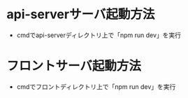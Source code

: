 # api-serverサーバ起動方法
  - cmdでapi-serverディレクトリ上で「npm run dev」を実行
# フロントサーバ起動方法
  - cmdでフロントディレクトリ上で「npm run dev」を実行
  
